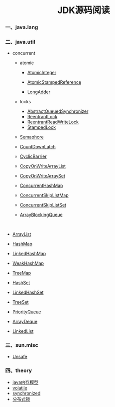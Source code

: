 

# <center>JDK源码阅读</center>

### 一、java.lang



### 二、java.util

+ concurrent

  + atomic

    + [AtomicInteger](./source/java/util/concurrent/atomic/AtomicInteger.md)

    + [AtomicStampedReference](./source/java/util/concurrent/atomic/AtomicStampedReference.md)

    + [LongAdder](./source/java/util/concurrent/atomic/LongAdder.md)
  + locks
    + [AbstractQueuedSynchronizer](./source/java/util/concurrent/locks/AbstractQueuedSynchronizer.md)
    + [ReentrantLock](./source/java/util/concurrent/locks/ReentrantLock.md)
    + [ReentrantReadWriteLock](./source/java/util/concurrent/locks/ReentrantReadWriteLock.md)
    + [StampedLock](./source/java/util/concurrent/locks/StampedLock.md)
  + [Semaphore](./source/java/util/concurrent/Semaphore.md)
  + [CountDownLatch ](./source/java/util/concurrent/CountDownLatch.md)
  + [CyclicBarrier](./source/java/util/concurrent/CyclicBarrier.md)
  + [CopyOnWriteArrayList](./source/java/util/concurrent/CopyOnWriteArrayList.md)
  + [CopyOnWriteArraySet](./source/java/util/concurrent/CopyOnWriteArraySet.md)
  + [ConcurrentHashMap](./source/java/util/concurrent/ConcurrentHashMap.md)
  + [ConcurrentSkipListMap](./source/java/util/concurrent/ConcurrentSkipListMap.md)
  + [ConcurrentSkipListSet](./source/java/util/concurrent/ConcurrentSkipListSet.md)
  + [ArrayBlockingQueue](./source/java/util/concurrent/ArrayBlockingQueue.md)


​    

- [ArrayList](./source/java/util/ArrayList.md )

- [HashMap](./source/java/util/HashMap.md)

- [LinkedHashMap](./source/java/util/LinkedHashMap.md)

- [WeakHashMap](./source/java/util/WeakHashMap.md)

- [TreeMap](./source/java/util/TreeMap.md)

- [HashSet](./source/java/util/HashSet.md)

- [LinkedHashSet](./source/java/util/LinkedHashSet.md)

- [TreeSet](./source/java/util/TreeSet.md)

- [PriorityQueue](./source/java/util/PriorityQueue.md)

- [ArrayDeque](./source/java/util/ArrayDeque.md)

- [LinkedList](./source/java/util/LinkedList.md)

  

  

  

### 三、sun.misc

- [Unsafe](./source/sun/misc/Unsafe.md)

### 四、theory

+ [java内存模型](./source/theory/java内存模型.md)
+ [volatile](./source/theory/volatile.md)
+ [synchronized](./source/theory/synchronized.md)
+ [分布式锁](./source/theory/分布式锁.md)



